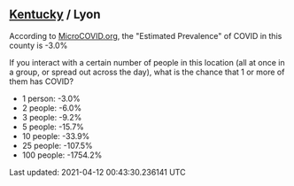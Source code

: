 
## [Kentucky](/united-states/kentucky) / Lyon

According to [MicroCOVID.org](http://microcovid.org),
the "Estimated Prevalence" of COVID in this county is -3.0%

If you interact with a certain number of people in this location
(all at once in a group, or spread out across the day), what is the chance that
1 or more of them has COVID?

- 1 person: -3.0%
- 2 people: -6.0%
- 3 people: -9.2%
- 5 people: -15.7%
- 10 people: -33.9%
- 25 people: -107.5%
- 100 people: -1754.2%

Last updated: 2021-04-12 00:43:30.236141 UTC
